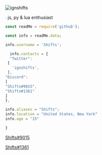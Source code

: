 <img src="https://komarev.com/ghpvc/?username=ignshifts&label=Profile%20views&color=0e75b6&style=flat" alt="ignshifts" /> </p>

∙ js, py & lua enthusiast

```js
const readMe = require('github'); 

const info = readMe.data;

info.username = 'Shifts';

  info.contacts = {
  "Twitter": 
 [
   'ignshifts',
 ],
"Discord": 
[
"Shifts#9015",
"Shifts#1361"
]
},

info.aliases = "Shifts";
info.location = "United States, New York"
info.age = "15"

}
```
 [Shifts#9015](https://discord.com/users/651167823749578798)
 
 [Shifts#1361](https://discord.com/users/994717305542021244)
